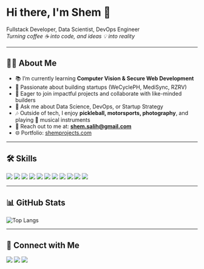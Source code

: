 # Hi there, I'm Shem 👋

Fullstack Developer, Data Scientist, DevOps Engineer  
*Turning coffee ☕ into code, and ideas 💡 into reality*  

---

## 🧑‍💻 About Me
- 📚 I’m currently learning **Computer Vision & Secure Web Development**  
- 🚀 Passionate about building startups (WeCyclePH, MediSync, RZRV)  
- 🎯 Eager to join impactful projects and collaborate with like-minded builders  
- 💬 Ask me about Data Science, DevOps, or Startup Strategy  
- 🎶 Outside of tech, I enjoy **pickleball, motorsports, photography**, and playing 🎸 musical instruments  
- 📩 Reach out to me at: **shem.salih@gmail.com**  
- 🌐 Portfolio: [shemprojects.com](https://shemprojects.com)  

---

## 🛠 Skills
<p>
  <img src="https://img.shields.io/badge/Node.js-43853D?style=for-the-badge&logo=node.js&logoColor=white"/>
  <img src="https://img.shields.io/badge/TypeScript-3178C6?style=for-the-badge&logo=typescript&logoColor=white"/>
  <img src="https://img.shields.io/badge/React-20232A?style=for-the-badge&logo=react&logoColor=61DAFB"/>
  <img src="https://img.shields.io/badge/Express.js-000000?style=for-the-badge&logo=express&logoColor=white"/>
  <img src="https://img.shields.io/badge/Python-3776AB?style=for-the-badge&logo=python&logoColor=white"/>
  <img src="https://img.shields.io/badge/Power%20BI-F2C811?style=for-the-badge&logo=powerbi&logoColor=black"/>
  <img src="https://img.shields.io/badge/Docker-2496ED?style=for-the-badge&logo=docker&logoColor=white"/>
  <img src="https://img.shields.io/badge/AWS-232F3E?style=for-the-badge&logo=amazonaws&logoColor=white"/>
  <img src="https://img.shields.io/badge/Postgres-316192?style=for-the-badge&logo=postgresql&logoColor=white"/>
  <img src="https://img.shields.io/badge/MongoDB-4EA94B?style=for-the-badge&logo=mongodb&logoColor=white"/>
  <img src="https://img.shields.io/badge/TailwindCSS-38B2AC?style=for-the-badge&logo=tailwindcss&logoColor=white"/>
</p>

---

## 📊 GitHub Stats
![Top Langs](https://github-readme-stats.vercel.app/api/top-langs/?username=odxscholars&layout=compact&theme=radical)

---

## 🔗 Connect with Me
<p>
  <a href="https://linkedin.com/in/YOURUSERNAME"><img src="https://img.shields.io/badge/LinkedIn-blue?style=for-the-badge&logo=linkedin"/></a>
  <a href="https://twitter.com/YOURUSERNAME"><img src="https://img.shields.io/badge/Twitter-black?style=for-the-badge&logo=twitter"/></a>
  <a href="mailto:shem.salih@gmail.com"><img src="https://img.shields.io/badge/Email-D14836?style=for-the-badge&logo=gmail&logoColor=white"/></a>
</p>
